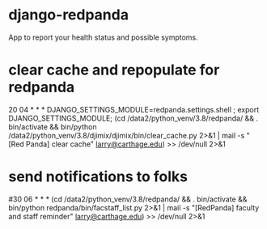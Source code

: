 # django-redpanda
App to report your health status and possible symptoms.

# clear cache and repopulate for redpanda
20 04 * * * DJANGO_SETTINGS_MODULE=redpanda.settings.shell ; export DJANGO_SETTINGS_MODULE; (cd /data2/python_venv/3.8/redpanda/ && . bin/activate && bin/python /data2/python_venv/3.8/djimix/djimix/bin/clear_cache.py 2>&1 | mail -s "[Red Panda] clear cache" larry@carthage.edu) >> /dev/null 2>&1

# send notifications to folks
#30 06 * * * (cd /data2/python_venv/3.8/redpanda/ && . bin/activate && bin/python redpanda/bin/facstaff_list.py 2>&1 | mail -s "[RedPanda] faculty and staff reminder" larry@carthage.edu) >> /dev/null 2>&1
